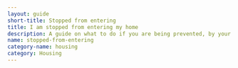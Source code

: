 ```yaml
---
layout: guide
short-title: Stopped from entering
title: I am stopped from entering my home
description: A guide on what to do if you are being prevented, by your landlord, from entering your home
name: stopped-from-entering
category-name: housing
category: Housing
---
```

